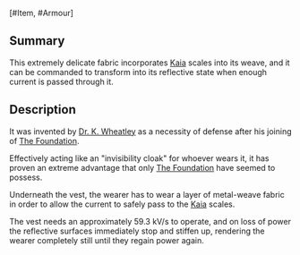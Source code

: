 [#Item, #Armour]

## Summary

This extremely delicate fabric incorporates [Kaia](../../Species/Fauna/Kaia.md) scales into its weave, and it can be commanded to transform into its reflective state when enough current is passed through it.

## Description

It was invented by [Dr. K. Wheatley](../../Influential%20Persons/Dr.%20K.%20Wheatley.md) as a necessity of defense after his joining of [The Foundation](../../Factions/The%20Foundation.md).

Effectively acting like an "invisibility cloak" for whoever wears it, it has proven an extreme advantage that only [The Foundation](../../Factions/The%20Foundation.md) have seemed to possess.

Underneath the vest, the wearer has to wear a layer of metal-weave fabric in order to allow the current to safely pass to the [Kaia](../../Species/Fauna/Kaia.md) scales.

The vest needs an approximately 59.3 kV/s to operate, and on loss of power the reflective surfaces immediately stop and stiffen up, rendering the wearer completely still until they regain power again.